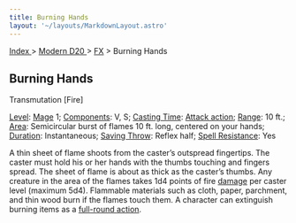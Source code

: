 ```yaml
---
title: Burning Hands
layout: '~/layouts/MarkdownLayout.astro'
---
```


[ Index ](/) > [ Modern D20 ](/modern.d20.srd) > [FX](/modern.d20.srd/fx) > Burning Hands

## Burning Hands

Transmutation [Fire]

[Level](/modern.d20.srd/fx/level):
[Mage](/modern.d20.srd/classes/advanced/mage) 1;
[Components](/modern.d20.srd/fx/components): V, S; [Casting Time](/modern.d20.srd/fx/casting.time): [Attack action](/modern.d20.srd/combat/attack.actions);
[Range](/modern.d20.srd/fx/range): 10 ft.; [Area](/modern.d20.srd/fx/area):
Semicircular burst of flames 10 ft. long, centered on your hands;
[Duration](/modern.d20.srd/fx/duration): Instantaneous; [Saving Throw](/modern.d20.srd/basics/saving.throws): Reflex half; [Spell Resistance](/modern.d20.srd/special.abilities/spell.resistance): Yes

A thin sheet of flame shoots from the caster’s outspread fingertips. The
caster must hold his or her hands with the thumbs touching and fingers spread.
The sheet of flame is about as thick as the caster’s thumbs. Any creature in
the area of the flames takes 1d4 points of fire
[damage](/modern.d20.srd/combat/damage) per caster level (maximum 5d4).
Flammable materials such as cloth, paper, parchment, and thin wood burn if the
flames touch them. A character can extinguish burning items as a [full-round action](/modern.d20.srd/combat/full.round.actions).

